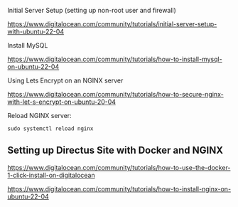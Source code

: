 Initial Server Setup (setting up non-root user and firewall)

https://www.digitalocean.com/community/tutorials/initial-server-setup-with-ubuntu-22-04

Install MySQL

https://www.digitalocean.com/community/tutorials/how-to-install-mysql-on-ubuntu-22-04

Using Lets Encrypt on an NGINX server

https://www.digitalocean.com/community/tutorials/how-to-secure-nginx-with-let-s-encrypt-on-ubuntu-20-04

Reload NGINX server:

```sudo systemctl reload nginx```

## Setting up Directus Site with Docker and NGINX

https://www.digitalocean.com/community/tutorials/how-to-use-the-docker-1-click-install-on-digitalocean

https://www.digitalocean.com/community/tutorials/how-to-install-nginx-on-ubuntu-22-04
